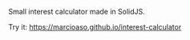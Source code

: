 Small interest calculator made in SolidJS.

Try it: https://marcioaso.github.io/interest-calculator
